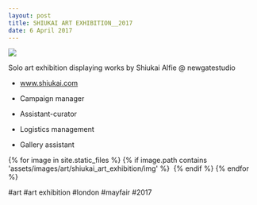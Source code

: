 ```yaml
---
layout: post
title: SHIUKAI ART EXHIBITION__2017
date: 6 April 2017
---
```



<img src="{{site.baseurl}}/assets/images/art/shiukai_art_exhibition/title.jpg">

Solo art exhibition displaying works by Shiukai Alfie @ newgatestudio

* www.shiukai.com

* Campaign manager
* Assistant-curator
* Logistics management
* Gallery assistant

{% for image in site.static_files %}
  {% if image.path contains 'assets/images/art/shiukai_art_exhibition/img' %}
  <img src="{{ image.path | prepend: site.baseurl }}" alt="">
  {% endif %}
{% endfor %}

#art #art exhibition #london #mayfair #2017